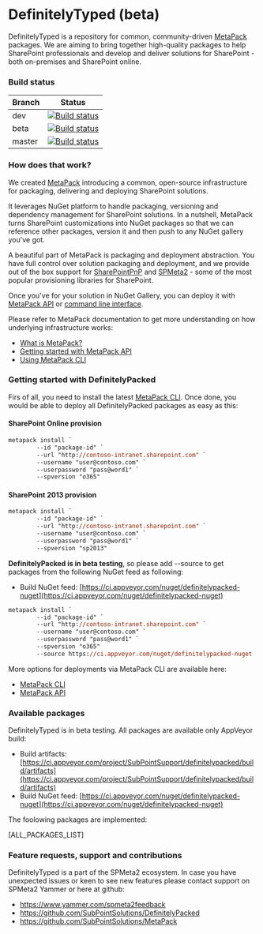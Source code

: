 # DefinitelyTyped (beta)
DefinitelyTyped is a repository for common, community-driven [MetaPack](https://github.com/SubPointSolutions/MetaPack) packages. We are aiming to bring together high-quality packages to help SharePoint professionals and develop and deliver solutions for SharePoint - both on-premises and SharePoint online.

### Build status
| Branch  | Status |
| ------------- | ------------- |
| dev   | [![Build status](https://ci.appveyor.com/api/projects/status/j56lcx0bfqsfg220/branch/dev?svg=true)](https://ci.appveyor.com/project/SubPointSupport/definitelypacked/branch/dev)  |
| beta  | [![Build status](https://ci.appveyor.com/api/projects/status/j56lcx0bfqsfg220/branch/beta?svg=true)](https://ci.appveyor.com/project/SubPointSupport/definitelypacked/branch/beta)  |
| master| [![Build status](https://ci.appveyor.com/api/projects/status/j56lcx0bfqsfg220/branch/master?svg=true)](https://ci.appveyor.com/project/SubPointSupport/definitelypacked/branch/master) |

### How does that work?
We created [MetaPack](http://docs.subpointsolutions.com/metapack/) introducing a common, open-source infrastructure for packaging, delivering and deploying SharePoint solutions.

It leverages NuGet platform to handle packaging, versioning and dependency management for SharePoint solutions. In a nutshell, MetaPack turns SharePoint customizations into NuGet packages so that we can reference other packages, version it and then push to any NuGet gallery you've got.

A beautiful part of MetaPack is packaging and deployment abstraction. You have full control over solution packaging and deployment, and we provide out of the box support for [SharePointPnP](https://github.com/SharePoint/PnP) and [SPMeta2](https://github.com/SubPointSolutions/spmeta2) - some of the most popular provisioning libraries for SharePoint.

Once you've for your solution in NuGet Gallery, you can deploy it with [MetaPack API](http://docs.subpointsolutions.com/metapack/getting-started/) or [command line interface](http://docs.subpointsolutions.com/metapack/cli/). 

Please refer to MetaPack documentation to get more understanding on how underlying infrastructure works:
* [What is MetaPack?](http://docs.subpointsolutions.com/metapack/)
* [Getting started with MetaPack API](http://docs.subpointsolutions.com/metapack/getting-started)
* [Using MetaPack CLI](http://docs.subpointsolutions.com/metapack/cli)

### Getting started with DefinitelyPacked
Firs of all, you need to install the latest [MetaPack CLI](http://docs.subpointsolutions.com/metapack/cli). Once done, you would be able to deploy all DefinitelyPacked packages as easy as this:

#### SharePoint Online provision
```ps
metapack install `
        --id "package-id" `
        --url "http://contoso-intranet.sharepoint.com" `
        --username "user@contoso.com" `
        --userpassword "pass@word1" `
        --spversion "o365"
```

#### SharePoint 2013 provision
```ps
metapack install `
        --id "package-id" `
        --url "http://contoso-intranet.sharepoint.com" `
        --username "user@contoso.com" `
        --userpassword "pass@word1" `
        --spversion "sp2013"
```

**DefinitelyPacked is in beta testing**, so please add --source to get packages from the following NuGet feed as following:
* Build NuGet feed: [https://ci.appveyor.com/nuget/definitelypacked-nuget](https://ci.appveyor.com/nuget/definitelypacked-nuget)

```ps
metapack install `
        --id "package-id" `
        --url "http://contoso-intranet.sharepoint.com" `
        --username "user@contoso.com" `
        --userpassword "pass@word1" `
        --spversion "o365"
		--source https://ci.appveyor.com/nuget/definitelypacked-nuget
```

More options for deployments via MetaPack CLI are available here:
* [MetaPack CLI](http://docs.subpointsolutions.com/metapack/cli)
* [MetaPack API](http://docs.subpointsolutions.com/metapack/getting-started)

### Available packages
DefinitelyTyped is in beta testing. All packages are available only AppVeyor build:
* Build artifacts: [https://ci.appveyor.com/project/SubPointSupport/definitelypacked/build/artifacts](https://ci.appveyor.com/project/SubPointSupport/definitelypacked/build/artifacts)
* Build NuGet feed: [https://ci.appveyor.com/nuget/definitelypacked-nuget](https://ci.appveyor.com/nuget/definitelypacked-nuget)

The foolowing packages are implemented:

[ALL_PACKAGES_LIST]

### Feature requests, support and contributions

DefinitelyTyped is a part of the SPMeta2 ecosystem. In case you have unexpected issues or keen to see new features please contact support on SPMeta2 Yammer or here at github:

* https://www.yammer.com/spmeta2feedback
* https://github.com/SubPointSolutions/DefinitelyPacked
* https://github.com/SubPointSolutions/MetaPack


